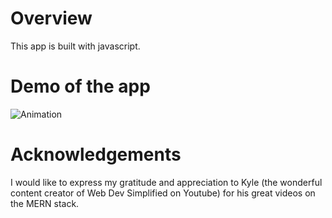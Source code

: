 # Overview
This app is built with javascript.

# Demo of the app
![Animation](https://user-images.githubusercontent.com/76865032/217457116-45ebb188-350c-40e7-ba0d-340dce71ff84.gif)

# Acknowledgements
I would like to express my gratitude and appreciation to Kyle (the wonderful content creator of Web Dev Simplified on Youtube) for his great videos on the MERN stack.
